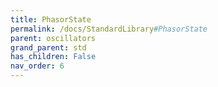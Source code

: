 ```yaml
---
title: PhasorState
permalink: /docs/StandardLibrary#PhasorState
parent: oscillators
grand_parent: std
has_children: False
nav_order: 6
---
```

